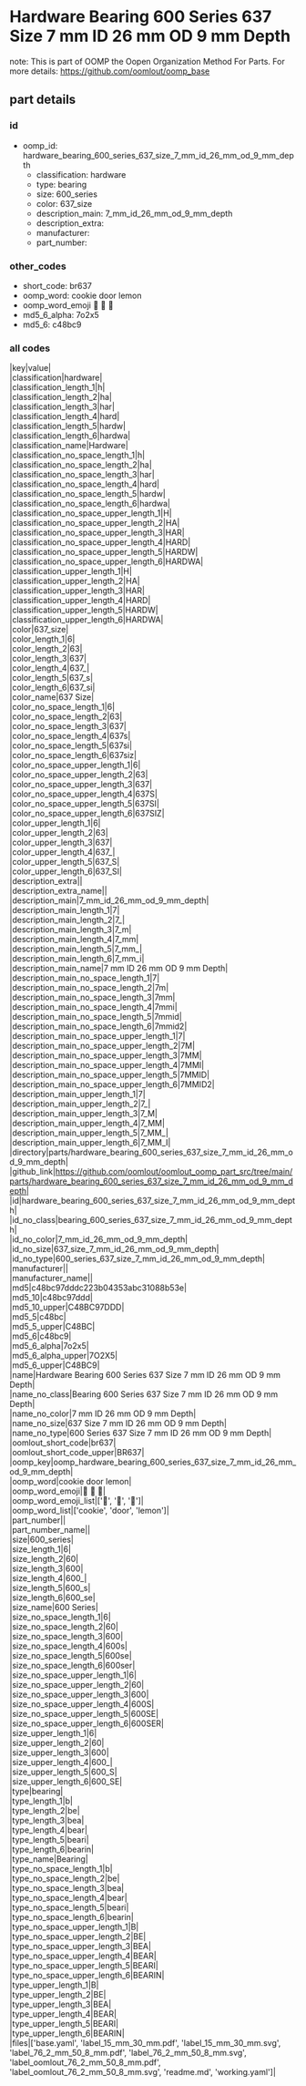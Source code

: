 # Hardware Bearing 600 Series 637 Size 7 mm ID 26 mm OD 9 mm Depth  

note: This is part of OOMP the Oopen Organization Method For Parts. For more details: https://github.com/oomlout/oomp_base

##  part details





### id
* oomp_id: hardware_bearing_600_series_637_size_7_mm_id_26_mm_od_9_mm_depth
  * classification: hardware
  * type: bearing
  * size: 600_series
  * color: 637_size
  * description_main: 7_mm_id_26_mm_od_9_mm_depth
  * description_extra: 
  * manufacturer: 
  * part_number: 

### other_codes
* short_code: br637
* oomp_word: cookie door lemon
* oomp_word_emoji :cookie: :door: :lemon:
* md5_6_alpha: 7o2x5
* md5_6: c48bc9

### all codes 
|key|value|  
|classification|hardware|  
|classification_length_1|h|  
|classification_length_2|ha|  
|classification_length_3|har|  
|classification_length_4|hard|  
|classification_length_5|hardw|  
|classification_length_6|hardwa|  
|classification_name|Hardware|  
|classification_no_space_length_1|h|  
|classification_no_space_length_2|ha|  
|classification_no_space_length_3|har|  
|classification_no_space_length_4|hard|  
|classification_no_space_length_5|hardw|  
|classification_no_space_length_6|hardwa|  
|classification_no_space_upper_length_1|H|  
|classification_no_space_upper_length_2|HA|  
|classification_no_space_upper_length_3|HAR|  
|classification_no_space_upper_length_4|HARD|  
|classification_no_space_upper_length_5|HARDW|  
|classification_no_space_upper_length_6|HARDWA|  
|classification_upper_length_1|H|  
|classification_upper_length_2|HA|  
|classification_upper_length_3|HAR|  
|classification_upper_length_4|HARD|  
|classification_upper_length_5|HARDW|  
|classification_upper_length_6|HARDWA|  
|color|637_size|  
|color_length_1|6|  
|color_length_2|63|  
|color_length_3|637|  
|color_length_4|637_|  
|color_length_5|637_s|  
|color_length_6|637_si|  
|color_name|637 Size|  
|color_no_space_length_1|6|  
|color_no_space_length_2|63|  
|color_no_space_length_3|637|  
|color_no_space_length_4|637s|  
|color_no_space_length_5|637si|  
|color_no_space_length_6|637siz|  
|color_no_space_upper_length_1|6|  
|color_no_space_upper_length_2|63|  
|color_no_space_upper_length_3|637|  
|color_no_space_upper_length_4|637S|  
|color_no_space_upper_length_5|637SI|  
|color_no_space_upper_length_6|637SIZ|  
|color_upper_length_1|6|  
|color_upper_length_2|63|  
|color_upper_length_3|637|  
|color_upper_length_4|637_|  
|color_upper_length_5|637_S|  
|color_upper_length_6|637_SI|  
|description_extra||  
|description_extra_name||  
|description_main|7_mm_id_26_mm_od_9_mm_depth|  
|description_main_length_1|7|  
|description_main_length_2|7_|  
|description_main_length_3|7_m|  
|description_main_length_4|7_mm|  
|description_main_length_5|7_mm_|  
|description_main_length_6|7_mm_i|  
|description_main_name|7 mm ID 26 mm OD 9 mm Depth|  
|description_main_no_space_length_1|7|  
|description_main_no_space_length_2|7m|  
|description_main_no_space_length_3|7mm|  
|description_main_no_space_length_4|7mmi|  
|description_main_no_space_length_5|7mmid|  
|description_main_no_space_length_6|7mmid2|  
|description_main_no_space_upper_length_1|7|  
|description_main_no_space_upper_length_2|7M|  
|description_main_no_space_upper_length_3|7MM|  
|description_main_no_space_upper_length_4|7MMI|  
|description_main_no_space_upper_length_5|7MMID|  
|description_main_no_space_upper_length_6|7MMID2|  
|description_main_upper_length_1|7|  
|description_main_upper_length_2|7_|  
|description_main_upper_length_3|7_M|  
|description_main_upper_length_4|7_MM|  
|description_main_upper_length_5|7_MM_|  
|description_main_upper_length_6|7_MM_I|  
|directory|parts/hardware_bearing_600_series_637_size_7_mm_id_26_mm_od_9_mm_depth|  
|github_link|https://github.com/oomlout/oomlout_oomp_part_src/tree/main/parts/hardware_bearing_600_series_637_size_7_mm_id_26_mm_od_9_mm_depth|  
|id|hardware_bearing_600_series_637_size_7_mm_id_26_mm_od_9_mm_depth|  
|id_no_class|bearing_600_series_637_size_7_mm_id_26_mm_od_9_mm_depth|  
|id_no_color|7_mm_id_26_mm_od_9_mm_depth|  
|id_no_size|637_size_7_mm_id_26_mm_od_9_mm_depth|  
|id_no_type|600_series_637_size_7_mm_id_26_mm_od_9_mm_depth|  
|manufacturer||  
|manufacturer_name||  
|md5|c48bc97dddc223b04353abc31088b53e|  
|md5_10|c48bc97ddd|  
|md5_10_upper|C48BC97DDD|  
|md5_5|c48bc|  
|md5_5_upper|C48BC|  
|md5_6|c48bc9|  
|md5_6_alpha|7o2x5|  
|md5_6_alpha_upper|7O2X5|  
|md5_6_upper|C48BC9|  
|name|Hardware Bearing 600 Series 637 Size 7 mm ID 26 mm OD 9 mm Depth|  
|name_no_class|Bearing 600 Series 637 Size 7 mm ID 26 mm OD 9 mm Depth|  
|name_no_color|7 mm ID 26 mm OD 9 mm Depth|  
|name_no_size|637 Size 7 mm ID 26 mm OD 9 mm Depth|  
|name_no_type|600 Series 637 Size 7 mm ID 26 mm OD 9 mm Depth|  
|oomlout_short_code|br637|  
|oomlout_short_code_upper|BR637|  
|oomp_key|oomp_hardware_bearing_600_series_637_size_7_mm_id_26_mm_od_9_mm_depth|  
|oomp_word|cookie door lemon|  
|oomp_word_emoji|:cookie: :door: :lemon:|  
|oomp_word_emoji_list|[':cookie:', ':door:', ':lemon:']|  
|oomp_word_list|['cookie', 'door', 'lemon']|  
|part_number||  
|part_number_name||  
|size|600_series|  
|size_length_1|6|  
|size_length_2|60|  
|size_length_3|600|  
|size_length_4|600_|  
|size_length_5|600_s|  
|size_length_6|600_se|  
|size_name|600 Series|  
|size_no_space_length_1|6|  
|size_no_space_length_2|60|  
|size_no_space_length_3|600|  
|size_no_space_length_4|600s|  
|size_no_space_length_5|600se|  
|size_no_space_length_6|600ser|  
|size_no_space_upper_length_1|6|  
|size_no_space_upper_length_2|60|  
|size_no_space_upper_length_3|600|  
|size_no_space_upper_length_4|600S|  
|size_no_space_upper_length_5|600SE|  
|size_no_space_upper_length_6|600SER|  
|size_upper_length_1|6|  
|size_upper_length_2|60|  
|size_upper_length_3|600|  
|size_upper_length_4|600_|  
|size_upper_length_5|600_S|  
|size_upper_length_6|600_SE|  
|type|bearing|  
|type_length_1|b|  
|type_length_2|be|  
|type_length_3|bea|  
|type_length_4|bear|  
|type_length_5|beari|  
|type_length_6|bearin|  
|type_name|Bearing|  
|type_no_space_length_1|b|  
|type_no_space_length_2|be|  
|type_no_space_length_3|bea|  
|type_no_space_length_4|bear|  
|type_no_space_length_5|beari|  
|type_no_space_length_6|bearin|  
|type_no_space_upper_length_1|B|  
|type_no_space_upper_length_2|BE|  
|type_no_space_upper_length_3|BEA|  
|type_no_space_upper_length_4|BEAR|  
|type_no_space_upper_length_5|BEARI|  
|type_no_space_upper_length_6|BEARIN|  
|type_upper_length_1|B|  
|type_upper_length_2|BE|  
|type_upper_length_3|BEA|  
|type_upper_length_4|BEAR|  
|type_upper_length_5|BEARI|  
|type_upper_length_6|BEARIN|  
|files|['base.yaml', 'label_15_mm_30_mm.pdf', 'label_15_mm_30_mm.svg', 'label_76_2_mm_50_8_mm.pdf', 'label_76_2_mm_50_8_mm.svg', 'label_oomlout_76_2_mm_50_8_mm.pdf', 'label_oomlout_76_2_mm_50_8_mm.svg', 'readme.md', 'working.yaml']|  
